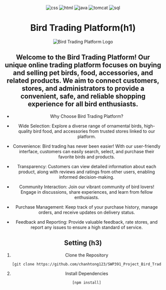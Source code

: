 <div align="center">

   ![css](https://github.com/chanhtong123/SWP391_Project_Bird_Trading_Platform/assets/42312195/1b98d2a2-cd25-4b61-af52-cbf9a9de165d)
   ![html](https://github.com/chanhtong123/SWP391_Project_Bird_Trading_Platform/assets/42312195/ca261555-c2fe-4823-9580-eace07d920e8)
   ![java](https://github.com/chanhtong123/SWP391_Project_Bird_Trading_Platform/assets/42312195/c250a6f4-576a-4585-b282-44f6255ff2d6)
   ![tomcat](https://github.com/chanhtong123/SWP391_Project_Bird_Trading_Platform/assets/42312195/112563b2-ce21-4ca3-83e7-717ff721b4e5)
   ![sql](https://github.com/chanhtong123/SWP391_Project_Bird_Trading_Platform/assets/42312195/ece30380-d9c8-435a-b3af-62f826a5350b)
   # Bird Trading Platform(h1)

![Bird Trading Platform Logo](https://github.com/chanhtong123/SWP391_Project_Bird_Trading_Platform/assets/42312195/a8be39a2-5b00-41a3-9ba6-6d7d7390ca6c)

## Welcome to the Bird Trading Platform! Our unique online trading platform focuses on buying and selling pet birds, food, accessories, and related products. We aim to connect customers, stores, and administrators to provide a convenient, safe, and reliable shopping experience for all bird enthusiasts.

* Why Choose Bird Trading Platform?
- Wide Selection: Explore a diverse range of ornamental birds, high-quality bird food, and accessories from trusted stores linked to our platform.

- Convenience: Bird trading has never been easier! With our user-friendly interface, customers can easily search, select, and purchase their favorite birds and products.

- Transparency: Customers can view detailed information about each product, along with reviews and ratings from other users, enabling informed decision-making.

- Community Interaction: Join our vibrant community of bird lovers! Engage in discussions, share experiences, and learn from fellow enthusiasts.

- Purchase Management: Keep track of your purchase history, manage orders, and receive updates on delivery status.

- Feedback and Reporting: Provide valuable feedback, rate stores, and report any issues to ensure a high standard of service.



## Setting (h3)

1. Clone the Repository

   ```bash
   [git clone https://github.com/chanhtong123/SWP391_Project_Bird_Trading_Platform.git]
2. Install Dependencies
   ```bash
   [npm install]

</div>
